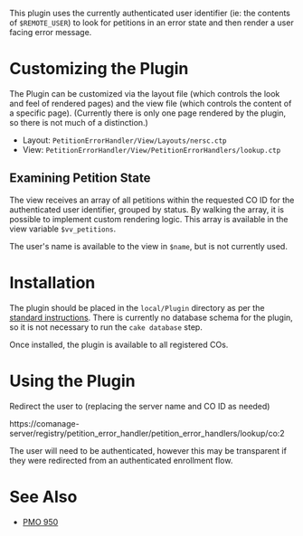 This plugin uses the currently authenticated user identifier (ie: the
contents of `$REMOTE_USER`) to look for petitions in an error state and then
render a user facing error message.

# Customizing the Plugin

The Plugin can be customized via the layout file (which controls the look and
feel of rendered pages) and the view file (which controls the content of a
specific page). (Currently there is only one page rendered by the plugin, so
there is not much of a distinction.)

* Layout: `PetitionErrorHandler/View/Layouts/nersc.ctp`
* View: `PetitionErrorHandler/View/PetitionErrorHandlers/lookup.ctp`

## Examining Petition State

The view receives an array of all petitions within the requested CO ID for the
authenticated user identifier, grouped by status. By walking the array, it is
possible to implement custom rendering logic. This array is available in the
view variable `$vv_petitions`.

The user's name is available to the view in `$name`, but is not currently used.

# Installation

The plugin should be placed in the `local/Plugin` directory as per the
[standard instructions](https://spaces.at.internet2.edu/display/COmanage/Installing+and+Enabling+Registry+Plugins). There is currently no database
schema for the plugin, so it is not necessary to run the `cake database` step.

Once installed, the plugin is available to all registered COs.

# Using the Plugin

Redirect the user to (replacing the server name and CO ID as needed)

https://comanage-server/registry/petition_error_handler/petition_error_handlers/lookup/co:2

The user will need to be authenticated, however this may be transparent if they
were redirected from an authenticated enrollment flow.

# See Also

* [PMO 950](https://pmo.sphericalcowgroup.com/projects/lbl-nersc/work_packages/950)